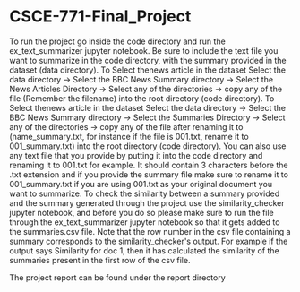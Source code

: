 # CSCE-771-Final_Project

To run the project go inside the code directory and run the ex_text_summarizer jupyter notebook.
Be sure to include the text file you want to summarize in the code directory, with the summary provided in the dataset (data directory).
To Select thenews article in the dataset Select the data directory -> Select the BBC News Summary directory -> Select the News Articles Directory -> Select any of the directories -> copy any of the file (Remember the filename) into the root directory (code directory).
To Select thenews article in the dataset Select the data directory -> Select the BBC News Summary directory -> Select the Summaries Directory -> Select any of the directories -> copy any of the file after renaming it to (name_summary.txt, for instance if the file is 001.txt, rename it to 001_summary.txt) into the root directory (code directory).
You can also use any text file that you provide by putting it into the code directory and renaming it to 001.txt for example. It should contain 3 characters before the .txt extension and if you provide the summary file make sure to rename it to 001_summary.txt if you are using 001.txt as your original document you want to summarize.
To check the similarity between a summary provided and the summary generated through the project use the similarity_checker jupyter notebook, and before you do so please make sure to run the file through the ex_text_summarizer jupyter notebook so that it gets added to the summaries.csv file. Note that the row number in the csv file containing a summary corresponds to the similarity_checker's output. For example if the output says Similarity for doc 1, then it has calculated the similarity of the summaries present in the first row of the csv file.

The project report can be found under the report directory
